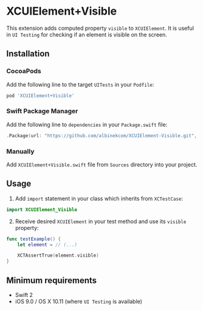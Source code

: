 # XCUIElement+Visible

This extension adds computed property `visible` to `XCUIElement`. It is useful in `UI Testing` for checking if an element is visible on the screen.


## Installation


### CocoaPods

Add the following line to the target `UITests` in your `Podfile`:

``` Ruby
pod 'XCUIElement+Visible'
```

### Swift Package Manager

Add the following line to `dependencies` in your `Package.swift` file:

``` Swift
.Package(url: "https://github.com/albinekcom/XCUIElement-Visible.git", majorVersion: 0)
```

### Manually

Add `XCUIElement+Visible.swift` file from `Sources` directory into your project.


## Usage

  1. Add `import` statement in your class which inherits from `XCTestCase`:
  ``` Swift
  import XCUIElement_Visible
  ```

  2. Receive desired `XCUIElement` in your test method and use its `visible` property:
  ``` Swift
  func testExample() {
      let element = // (...)

      XCTAssertTrue(element.visible)
  }
  ```


## Minimum requirements

- Swift 2
- iOS 9.0 / OS X 10.11 (where `UI Testing` is available)
